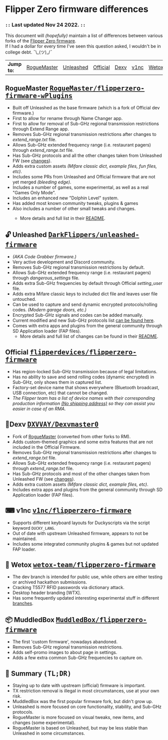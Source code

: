 <h1>Flipper Zero firmware differences</h1>
<h3>
    <code>::</code> Last updated Nov 24 2022. <code>::</code>
</h3>
<p>This document will <em>(hopefully)</em> maintain a list of differences between various forks of the <a
    href="#official">Flipper Zero firmware</a>. <br>If I had a dollar for every time I&#39;ve seen this question asked,
  I wouldn&#39;t be in college debt. ¯\_(ツ)_/¯</p>
    <table><tr>
      <td>
        <strong>Jump to:</strong>
      </td>
      <td><a href="#plugins">RogueMaster</a></td>
      <td><a href="#unleashed">Unleashed</a></td>
      <td><a href="#official">Official</a></td>
      <td><a href="#Dexv">Dexv</a></td>
      <td><a href="#v1nc">v1nc</a></td>
      <td><a href="#wetox">Wetox</a></td>
      <td><a href="#muddledbox">MuddledBox</a></td>
      <td><a href="#summary">Summary (TL;DR)</a></td>
    </tr></table>

<h2 id="plugins">RogueMaster <kbd>
    <a href="https://github.com/RogueMaster/flipperzero-firmware-wPlugins">RogueMaster/flipperzero-firmware-wPlugins</a>
  </kbd>
</h2>
<ul>
  <li>Built off Unleashed as the base firmware (which is a fork of Official dev firmware.)</li>
  <li>First to allow for rename through Name Changer app.</li>
  <li>First to allow for removal of Sub-GHz regional transmission restrictions through Extend Range app.</li>
  <li>Removes Sub-GHz regional transmission restrictions after changes to <em>extend_range.txt</em> file.</li>
  <li>Allows Sub-GHz extended frequency range (i.e. restaurant pagers) through <em>extend_range.txt</em> file.</li>
  <li>Has Sub-GHz protocols and all the other changes taken from Unleashed FW (see <a href="#unleashed">changes</a>).</li>
  <li>Adds extra custom assets <em>(Mifare classic dict, example files, fun files, etc)</em>.</li>
  <li>Includes some PRs from Unleashed and Official firmware that are not yet merged <em>(bleeding edge)</em>.</li>
  <li>Includes a number of games, some experimental, as well as a real "Games Only Mode".</li>
  <li>Includes an enhanced new "Dolphin Level" system.</li>
  <li>Has added most known community tweaks, plugins & games</li>
  <li>Also includes a number of other small tweaks and changes.</li>
  <ul><li>More details and full list in their <a href="https://github.com/RogueMaster/flipperzero-firmware-wPlugins#readme">README</a>.</li></ul>

</ul>
<h2 id="unleashed">
    🔓 Unleashed
    <kbd>
        <a href="https://github.com/DarkFlippers/unleashed-firmware">DarkFlippers/unleashed-firmware</a>
    </kbd>
</h2>
<ul>
    <li><em>(AKA Code Grabber firmware.)</em></li>
    <li>Very active development and Discord community.</li>
    <li>Removes Sub-GHz regional transmission restrictions by default.</li>
    <li>Allows Sub-GHz extended frequency range (i.e. restaurant pagers) through <em>dangerous_settings</em> file.</li>
    <li>Adds extra Sub-GHz frequencies by default through Official <em>setting_user</em> file.</li>
    <li>Adds extra Mifare classic keys to included dict file and leaves user file untouched.</li>
    <li>Can be used to capture and send dynamic encrypted protocols/rolling codes. <em>(Modern garage doors, etc.)</em>
    </li>
    <li>Encrypted Sub-GHz signals and codes can be added manually.</li>
    <li>Current modified and new Sub-GHz protocols list <a
            href="https://github.com/DarkFlippers/unleashed-firmware#current-modified-and-new-subghz-protocols-list">can
            be found here</a>.</li>
    <li>Comes with extra apps and plugins from the general community through SD Application loader (FAP files).
        <ul>
            <li>More details and full list of changes can be found in their <a
                    href="https://github.com/DarkFlippers/unleashed-firmware#readme">README</a>.</li>
        </ul>
</ul>
<h2 id="official">Official <kbd>
    <a href="https://github.com/flipperdevices/flipperzero-firmware">flipperdevices/flipperzero-firmware</a>
  </kbd>
</h2>
<ul>
  <li>Has region-locked Sub-GHz transmission because of legal limitations.</li>
  <li>Has no ability to save and send rolling codes (dynamic encrypted) in Sub-GHz, only shows them in captured list.
  </li>
  <li>Factory-set device name that shows everywhere (Bluetooth broadcast, USB connection, etc) that cannot be changed.</li>
    <li><em>The Flipper team has a list of device names with their corresponding production information <a href="https://discord.com/channels/740930220399525928/765282833744265246/971881286543224852">(No shipping address)</a> so they can assist you easier in case of an RMA.</em></li>
  </ul>
<h2 id="Dexv">
    💎Dexv
    <kbd>
        <a href="https://github.com/DXVVAY/Dexvmaster0">DXVVAY/Dexvmaster0</a>
    </kbd>
</h2>
<ul>
    <li>Fork of <a href="#plugins">RogueMaster</a> (converted from other forks to RM).</li>
    <li>Adds custom-themed graphics and some extra features that are not included in the Official Firmware.</li>
    <li>Removes Sub-GHz regional transmission restrictions after changes to <em>extend_range.txt</em> file.</li>
    <li>Allows Sub-GHz extended frequency range (i.e. restaurant pagers) through <em>extend_range.txt</em> file.</li>
    <li>Has Sub-GHz protocols and most of the other changes taken from Unleashed FW (see <a href="#unleashed">changes</a>).</li>
    <li>Adds extra custom assets <em>(Mifare classic dict, example files, etc)</em>.</li>
    <li>Includes extra apps and plugins from the general community through SD Application loader (FAP files).</li>
</ul>
<h2 id="v1nc">
    ⌨ v1nc
    <kbd>
        <a href="https://github.com/v1nc/flipperzero-firmware">v1nc/flipperzero-firmware</a>
    </kbd>
</h2>
<ul>
    <li>Supports different keyboard layouts for Duckyscripts via the script keyword <code>DUCKY_LANG</code>.</li>
    <li>Out of date with upstream Unleashed firmware, appears to not be maintained.</li>
    <li>Includes some integrated community plugins & games but not updated FAP loader.</li>
</ul>
<h2 id="wetox">
    🎩 Wetox
    <kbd>
        <a href="https://github.com/wetox-team/flipperzero-firmware">wetox-team/flipperzero-firmware</a>
    </kbd>
</h2>
<ul>
    <li>The dev branch is intended for public use, while others are either testing or archived hackathon submissions.
    </li>
    <li>Cracking T5577 RFID passwords via dictionary attack.</li>
    <li>Desktop header branding [WTX].</li>
    <li>Has some frequently updated interesting experimental stuff in different <a
            href="https://github.com/wetox-team/flipperzero-firmware/branches">branches</a>.</li>
</ul>
<h2 id="muddledbox">
    📦 MuddledBox
    <kbd>
        <a href="https://github.com/MuddledBox/flipperzero-firmware">MuddledBox/flipperzero-firmware</a>
    </kbd>
</h2>
<ul>
    <li>The first 'custom firmware', nowadays abandoned.</li>
    <li>Removes Sub-GHz regional transmission restrictions.</li>
    <li>Adds self-promo images to about page in settings.</li>
    <li>Adds a few extra common Sub-GHz frequencies to capture on.</li>
</ul>
<h2 id="summary">
    📝 Summary
    <kbd>(TL;DR)</kbd>
</h2>
<ul>
    <li>Staying up to date with upstream (official) firmware is important.</li>
    <li>TX restriction removal is illegal in most circumstances, use at your own risk.</li>
    <li>MuddledBox was the first popular firmware fork, but didn't grow up.</li>
    <li>Unleashed is more focused on core functionality, stability, and Sub-GHz protocols.</li>
    <li>RogueMaster is more focused on visual tweaks, new items, and changes (some experimental).</li>
    <li>RogueMaster is based on Unleashed, but may be less stable than Unleashed in some circumstances.</li>
</ul>
